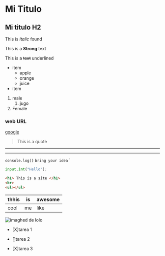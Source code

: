 <!--Headings-->
# Mi Titulo 
## Mi titulo H2

This is *italic* found

This is a **Strong** text

This is a ~~text~~ underlined

<!--UL-->
* item
    * apple 
    * orange
    * juice
* item 

1. male 
    1. jugo
2. Female

### web URL 
[google](https://google.com "Entrar a google")

>This is a quote
---
___

`console.log()`
`bring your idea`
´
```python
input.int("Hello");

```

```Html
<h1> This is a site </h1>
<br>
<ul></ul>
```

|thhis | is | awesome  |
|------|----|----------|    
| cool | me | like     |


![imaghed de lolo]( https://i.blogs.es/e1feab/google-fotos/1366_2000.jpg)


* [X]tarea 1

* []tarea 2

* [X]tarea 3